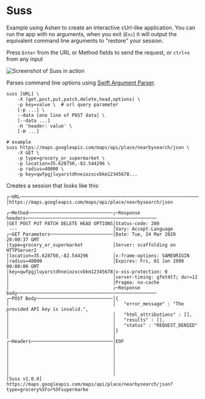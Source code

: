 # Suss

Example using Ashen to create an interactive cUrl-like application.  You can run the app with no arguments, when you exit (`Esc`) it will output the equivalent command line arguments to "restore" your session.

Press `Enter` from the URL or Method fields to send the request, or `ctrl+o` from any input

![Screenshot of Suss in action](http://media.colinta.com/ashen/screenshot.png)

Parses command line options using [Swift Argument Parser](https://github.com/apple/swift-argument-parser).

```
suss [URL] \
    -X (get,post,put,patch,delete,head,options) \
    -p key=value \  # url query parameter
    [-p ...] \
    --data [one line of POST data] \
    [--data ...]
    -H 'header: value' \
    [-H ...]

# example
suss https://maps.googleapis.com/maps/api/place/nearbysearch/json \
    -X GET \
    -p type=grocery_or_supermarket \
    -p location=35.628750,-82.544296 \
    -p radius=40000 \
    -p key=qwfpgjluyarstdhneiozxcvbkm12345678...
```

Creates a session that looks like this:

```
┌─URL────────────────────────────────────────────────────────────────────────────────────────────────────
│https://maps.googleapis.com/maps/api/place/nearbysearch/json

┌─Method───────────────────────────────┌─Response headers────────────────────────────────────────────────
│GET POST PUT PATCH DELETE HEAD OPTIONS│Status-code: 200
 ---                                   │Vary: Accept-Language
┌─GET Parameters───────────────────────│Date: Tue, 24 Mar 2020 20:00:37 GMT
│type=grocery_or_supermarket           │Server: scaffolding on HTTPServer2
│location=35.628750,-82.544296         │x-frame-options: SAMEORIGIN
│radius=40000                          │Expires: Fri, 01 Jan 1990 00:00:00 GMT
│key=qwfpgjluyarstdhneiozxcvbkm12345678│x-xss-protection: 0
│                                      │server-timing: gfet4t7; dur=12
│                                      │Pragma: no-cache
│                                      ┌─Response body───────────────────────────────────────────────────
┌─POST Body────────────────────────────│{
│                                      │   "error_message" : "The provided API key is invalid.",
│                                      │   "html_attributions" : [],
│                                      │   "results" : [],
│                                      │   "status" : "REQUEST_DENIED"
│                                      │}
│                                      │
┌─Headers──────────────────────────────│EOF
│                                      │
│                                      │
│                                      │
│                                      │
│                                      │
│                                      │
[Suss v1.0.0] https://maps.googleapis.com/maps/api/place/nearbysearch/json?type=grocery%5For%5Fsupermarke

```
